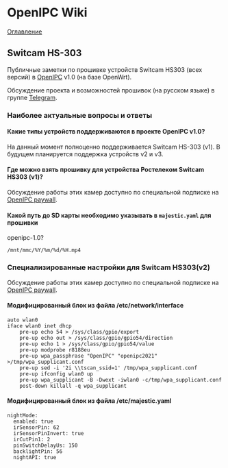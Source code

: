 # OpenIPC Wiki
[Оглавление](index.md)

Switcam HS-303
--------------

Публичные заметки по прошивке устройств Switcam HS303 (всех версий) в
[OpenIPC](https://openipc.org) v1.0 (на базе OpenWrt).

Обсуждение проекта и возможностей прошивок (на русском языке) в группе
[Telegram](https://t.me/openipc_modding).

### Наиболее актуальные вопросы и ответы

#### Какие типы устройств поддерживаются в проекте OpenIPC v1.0?

На данный момент полноценно поддерживается Switcam HS-303 (v1).
В будущем планируется поддержка устройств v2 и v3.

#### Где можно взять прошивку для устройства Ростелеком Switcam HS303 (v1)?

Обсуждение работы этих камер доступно по специальной подписке на
[OpenIPC paywall](https://paywall.pw/openipc).

#### Какой путь до SD карты необходимо указывать в `majestic.yaml` для прошивки
openipc-1.0?

`/mnt/mmc/%Y/%m/%d/%H.mp4`

### Специализированные настройки для Switcam HS303(v2)

Обсуждение работы этих камер доступно по специальной подписке на
[OpenIPC paywall](https://paywall.pw/openipc).

#### Модифицированный блок из файла /etc/network/interface

```
auto wlan0
iface wlan0 inet dhcp
    pre-up echo 54 > /sys/class/gpio/export
    pre-up echo out > /sys/class/gpio/gpio54/direction
    pre-up echo 1 > /sys/class/gpio/gpio54/value
    pre-up modprobe r8188eu
    pre-up wpa_passphrase "OpenIPC" "openipc2021" >/tmp/wpa_supplicant.conf
    pre-up sed -i '2i \\tscan_ssid=1' /tmp/wpa_supplicant.conf
    pre-up ifconfig wlan0 up
    pre-up wpa_supplicant -B -Dwext -iwlan0 -c/tmp/wpa_supplicant.conf
    post-down killall -q wpa_supplicant
```

#### Модифицированный блок из файла /etc/majestic.yaml

```
nightMode:
  enabled: true
  irSensorPin: 62
  irSensorPinInvert: true
  irCutPin1: 2
  pinSwitchDelayUs: 150
  backlightPin: 56
  nightAPI: true
```
